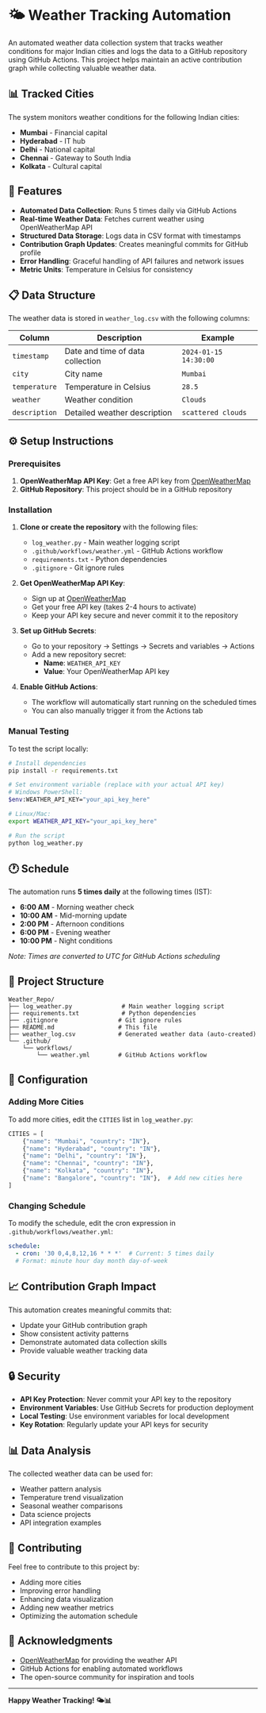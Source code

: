 # 🌤️ Weather Tracking Automation

An automated weather data collection system that tracks weather conditions for major Indian cities and logs the data to a GitHub repository using GitHub Actions. This project helps maintain an active contribution graph while collecting valuable weather data.

## 📊 Tracked Cities

The system monitors weather conditions for the following Indian cities:
- **Mumbai** - Financial capital
- **Hyderabad** - IT hub
- **Delhi** - National capital
- **Chennai** - Gateway to South India
- **Kolkata** - Cultural capital

## 🚀 Features

- **Automated Data Collection**: Runs 5 times daily via GitHub Actions
- **Real-time Weather Data**: Fetches current weather using OpenWeatherMap API
- **Structured Data Storage**: Logs data in CSV format with timestamps
- **Contribution Graph Updates**: Creates meaningful commits for GitHub profile
- **Error Handling**: Graceful handling of API failures and network issues
- **Metric Units**: Temperature in Celsius for consistency

## 📋 Data Structure

The weather data is stored in `weather_log.csv` with the following columns:

| Column | Description | Example |
|--------|-------------|---------|
| `timestamp` | Date and time of data collection | `2024-01-15 14:30:00` |
| `city` | City name | `Mumbai` |
| `temperature` | Temperature in Celsius | `28.5` |
| `weather` | Weather condition | `Clouds` |
| `description` | Detailed weather description | `scattered clouds` |

## ⚙️ Setup Instructions

### Prerequisites

1. **OpenWeatherMap API Key**: Get a free API key from [OpenWeatherMap](https://openweathermap.org/api)
2. **GitHub Repository**: This project should be in a GitHub repository

### Installation

1. **Clone or create the repository** with the following files:
   - `log_weather.py` - Main weather logging script
   - `.github/workflows/weather.yml` - GitHub Actions workflow
   - `requirements.txt` - Python dependencies
   - `.gitignore` - Git ignore rules

2. **Get OpenWeatherMap API Key**:
   - Sign up at [OpenWeatherMap](https://openweathermap.org/api)
   - Get your free API key (takes 2-4 hours to activate)
   - Keep your API key secure and never commit it to the repository

3. **Set up GitHub Secrets**:
   - Go to your repository → Settings → Secrets and variables → Actions
   - Add a new repository secret:
     - **Name**: `WEATHER_API_KEY`
     - **Value**: Your OpenWeatherMap API key

4. **Enable GitHub Actions**:
   - The workflow will automatically start running on the scheduled times
   - You can also manually trigger it from the Actions tab

### Manual Testing

To test the script locally:

```bash
# Install dependencies
pip install -r requirements.txt

# Set environment variable (replace with your actual API key)
# Windows PowerShell:
$env:WEATHER_API_KEY="your_api_key_here"

# Linux/Mac:
export WEATHER_API_KEY="your_api_key_here"

# Run the script
python log_weather.py
```

## 🕐 Schedule

The automation runs **5 times daily** at the following times (IST):
- **6:00 AM** - Morning weather check
- **10:00 AM** - Mid-morning update
- **2:00 PM** - Afternoon conditions
- **6:00 PM** - Evening weather
- **10:00 PM** - Night conditions

*Note: Times are converted to UTC for GitHub Actions scheduling*

## 📁 Project Structure

```
Weather_Repo/
├── log_weather.py              # Main weather logging script
├── requirements.txt            # Python dependencies
├── .gitignore                 # Git ignore rules
├── README.md                  # This file
├── weather_log.csv            # Generated weather data (auto-created)
└── .github/
    └── workflows/
        └── weather.yml        # GitHub Actions workflow
```

## 🔧 Configuration

### Adding More Cities

To add more cities, edit the `CITIES` list in `log_weather.py`:

```python
CITIES = [
    {"name": "Mumbai", "country": "IN"},
    {"name": "Hyderabad", "country": "IN"},
    {"name": "Delhi", "country": "IN"},
    {"name": "Chennai", "country": "IN"},
    {"name": "Kolkata", "country": "IN"},
    {"name": "Bangalore", "country": "IN"},  # Add new cities here
]
```

### Changing Schedule

To modify the schedule, edit the cron expression in `.github/workflows/weather.yml`:

```yaml
schedule:
  - cron: '30 0,4,8,12,16 * * *'  # Current: 5 times daily
  # Format: minute hour day month day-of-week
```

## 📈 Contribution Graph Impact

This automation creates meaningful commits that:
- Update your GitHub contribution graph
- Show consistent activity patterns
- Demonstrate automated data collection skills
- Provide valuable weather tracking data

## 🔒 Security

- **API Key Protection**: Never commit your API key to the repository
- **Environment Variables**: Use GitHub Secrets for production deployment
- **Local Testing**: Use environment variables for local development
- **Key Rotation**: Regularly update your API keys for security



## 📊 Data Analysis

The collected weather data can be used for:
- Weather pattern analysis
- Temperature trend visualization
- Seasonal weather comparisons
- Data science projects
- API integration examples

## 🤝 Contributing

Feel free to contribute to this project by:
- Adding more cities
- Improving error handling
- Enhancing data visualization
- Adding new weather metrics
- Optimizing the automation schedule

## 🙏 Acknowledgments

- [OpenWeatherMap](https://openweathermap.org/) for providing the weather API
- GitHub Actions for enabling automated workflows
- The open-source community for inspiration and tools

---

**Happy Weather Tracking! 🌤️📊**
